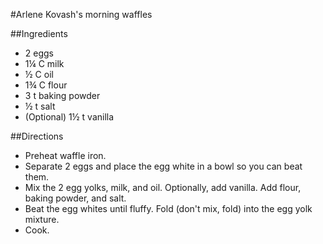 #Arlene Kovash's morning waffles

##Ingredients
- 2 eggs
- 1&frac14; C milk
- &frac12; C oil
- 1&frac34; C flour
- 3 t baking powder
- &frac12; t salt
- (Optional) 1&frac12; t vanilla

##Directions
- Preheat waffle iron.
- Separate 2 eggs and place the egg white in a bowl so you can beat them.
- Mix the 2 egg yolks, milk, and oil. Optionally, add vanilla. Add flour, baking powder, and salt.
- Beat the egg whites until fluffy. Fold (don't mix, fold) into the egg yolk mixture.
- Cook.
